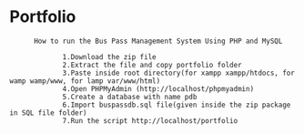 # Portfolio
          
          
          How to run the Bus Pass Management System Using PHP and MySQL

                 1.Download the zip file
                 2.Extract the file and copy portfolio folder
                 3.Paste inside root directory(for xampp xampp/htdocs, for wamp wamp/www, for lamp var/www/html)
                 4.Open PHPMyAdmin (http://localhost/phpmyadmin)
                 5.Create a database with name pdb
                 6.Import buspassdb.sql file(given inside the zip package in SQL file folder)
                 7.Run the script http://localhost/portfolio
